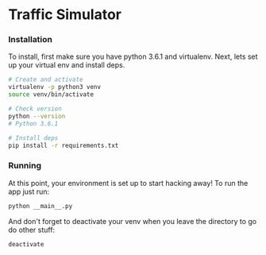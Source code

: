 # Traffic Simulator


### Installation  
To install, first make sure you have python 3.6.1 and virtualenv. Next, lets 
set up your virtual env and install deps.

```bash
# Create and activate
virtualenv -p python3 venv
source venv/bin/activate

# Check version
python --version
# Python 3.6.1

# Install deps
pip install -r requirements.txt
```

### Running  
At this point, your environment is set up to start hacking away! To run the 
app just run:

```bash
python __main__.py
```

And don't forget to deactivate your venv when you leave the directory to go do
other stuff:
```bash
deactivate
```
